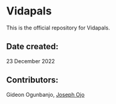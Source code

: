 # Vidapals
This is the official repository for Vidapals.

## Date created:
23 December 2022

## Contributors:
Gideon Ogunbanjo, [Joseph Ojo](https://github.com/joeworld)
